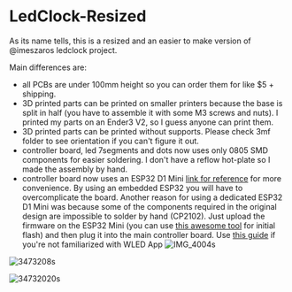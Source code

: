 # LedClock-Resized

As its name tells, this is a resized and an easier to make version of @imeszaros ledclock project.

Main differences are:

- all PCBs are under 100mm height so you can order them for like $5 + shipping.
- 3D printed parts can be printed on smaller printers because the base is split in half (you have to assemble it with some M3 screws and nuts). I printed my parts on an Ender3 V2, so I guess anyone can print them.
- 3D printed parts can be printed without supports. Please check 3mf folder to see orientation if you can't figure it out.
- controller board, led 7segments and dots now uses only 0805 SMD components for easier soldering. I don't have a reflow hot-plate so I made the assembly by hand.
- controller board now uses an ESP32 D1 Mini [link for reference](https://www.aliexpress.com/item/1005003746817278.html) for more convenience. By using an embedded ESP32 you will have to overcomplicate the board. Another reason for using a dedicated ESP32 D1 Mini was because some of the components required in the original design are impossible to solder by hand (CP2102). Just upload the firmware on the ESP32 Mini (you can use [this awesome tool](https://imeszaros.github.io/ledclock/) for initial flash) and then plug it into the main controller board. Use [this guide](https://github.com/imeszaros/ledclock/blob/master/ledclock/users-guide.md) if you're not familiarized with WLED App 
![IMG_4004s](https://user-images.githubusercontent.com/33284097/225225687-42c8acf4-887e-4b77-9996-423cc3cb9869.jpg)

![3473208s](https://user-images.githubusercontent.com/33284097/225227013-b22d08b5-69d1-4579-a398-aab7fb6f7612.JPG)

![34732020s](https://user-images.githubusercontent.com/33284097/225227034-317f5321-3a94-4aa8-82e6-43c88644d651.jpg)

